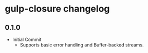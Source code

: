 # gulp-closure changelog

## 0.1.0

* Initial Commit
	* Supports basic error handling and Buffer-backed streams.
